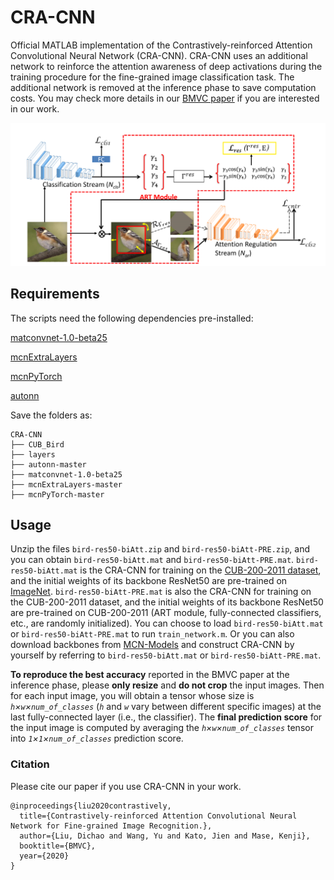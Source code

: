# CRA-CNN

Official MATLAB implementation of the Contrastively-reinforced Attention Convolutional Neural Network (CRA-CNN). CRA-CNN uses an additional network to reinforce the attention awareness of deep activations during the training procedure for the fine-grained image classification task. The additional network is removed at the inference phase to save computation costs. You may check more details in our [BMVC paper](https://www.bmvc2020-conference.com/assets/papers/0656.pdf) if you are interested in our work.

![The overview of CRA-CNN.](https://github.com/Dichao-Liu/CRA-CNN/blob/main/CRA-CNN.png)

## Requirements

The scripts need the following dependencies pre-installed:
 
[matconvnet-1.0-beta25](https://github.com/vlfeat/matconvnet)

[mcnExtraLayers](https://github.com/albanie/mcnExtraLayers)

[mcnPyTorch](https://github.com/albanie/mcnPyTorch)

[autonn](https://github.com/vlfeat/autonn)

Save the folders as:
```
CRA-CNN
├── CUB_Bird
├── layers
├── autonn-master
├── matconvnet-1.0-beta25
├── mcnExtraLayers-master
├── mcnPyTorch-master
```
## Usage
Unzip the files `bird-res50-biAtt.zip` and `bird-res50-biAtt-PRE.zip`, and you can obtain `bird-res50-biAtt.mat` and `bird-res50-biAtt-PRE.mat`. `bird-res50-biAtt.mat` is the CRA-CNN for training on the [CUB-200-2011 dataset](http://www.vision.caltech.edu/visipedia/CUB-200-2011.html), and the initial weights of its backbone ResNet50 are pre-trained on [ImageNet](https://image-net.org/). `bird-res50-biAtt-PRE.mat` is also the CRA-CNN for training on the CUB-200-2011 dataset, and the initial weights of its backbone ResNet50 are pre-trained on CUB-200-2011 (ART module, fully-connected classifiers, etc., are randomly initialized). You can choose to load `bird-res50-biAtt.mat` or `bird-res50-biAtt-PRE.mat` to run `train_network.m`. Or you can also download backbones from [MCN-Models](https://www.robots.ox.ac.uk/~albanie/mcn-models.html) and construct CRA-CNN by yourself by referring to `bird-res50-biAtt.mat` or `bird-res50-biAtt-PRE.mat`.

**To reproduce the best accuracy** reported in the BMVC paper at the inference phase, please **only resize** and **do not crop** the input images. Then for each input image, you will obtain a tensor whose size is *`h`×`w`×`num_of_classes`* (*`h`* and *`w`* vary between different specific images) at the last fully-connected layer (i.e., the classifier). The **final prediction score** for the input image is computed by averaging the *`h`×`w`×`num_of_classes`* tensor into *`1`×`1`×`num_of_classes`* prediction score.

### Citation
 
Please cite our paper if you use CRA-CNN in your work.
```
@inproceedings{liu2020contrastively,
  title={Contrastively-reinforced Attention Convolutional Neural Network for Fine-grained Image Recognition.},
  author={Liu, Dichao and Wang, Yu and Kato, Jien and Mase, Kenji},
  booktitle={BMVC},
  year={2020}
}
```
